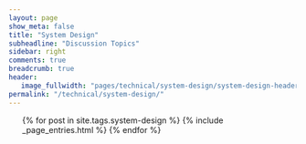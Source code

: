 ```yaml
---
layout: page
show_meta: false
title: "System Design"
subheadline: "Discussion Topics"
sidebar: right
comments: true
breadcrumb: true
header:
   image_fullwidth: "pages/technical/system-design/system-design-header.png"
permalink: "/technical/system-design/"
---
```

<ul>
    {% for post in site.tags.system-design %}
        {% include _page_entries.html %}
    {% endfor %}
</ul>